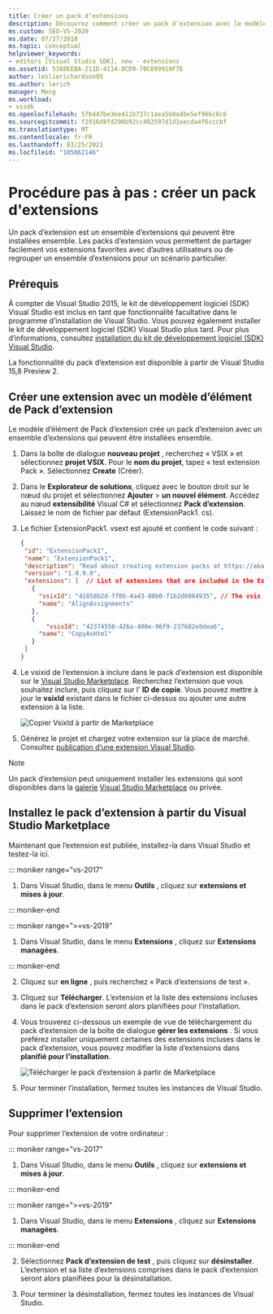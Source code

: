 ```yaml
---
title: Créer un pack d’extensions
description: Découvrez comment créer un pack d’extension avec le modèle d’élément extension Pack
ms.custom: SEO-VS-2020
ms.date: 07/27/2018
ms.topic: conceptual
helpviewer_keywords:
- editors [Visual Studio SDK], new - extensions
ms.assetid: 5388EEBA-211D-4114-8CD9-70C899919F7E
author: leslierichardson95
ms.author: lerich
manager: Meng
ms.workload:
- vssdk
ms.openlocfilehash: 57b447be3ee411b737c1aea5b0a4be5ef966c8c6
ms.sourcegitcommit: f2916d8fd296b92cc402597d1d1eecda4f6cccbf
ms.translationtype: MT
ms.contentlocale: fr-FR
ms.lasthandoff: 03/25/2021
ms.locfileid: "105062146"
---
```

# <a name="walkthrough-create-an-extension-pack"></a>Procédure pas à pas : créer un pack d'extensions

Un pack d’extension est un ensemble d’extensions qui peuvent être installées ensemble. Les packs d’extension vous permettent de partager facilement vos extensions favorites avec d’autres utilisateurs ou de regrouper un ensemble d’extensions pour un scénario particulier.

## <a name="prerequisites"></a>Prérequis

À compter de Visual Studio 2015, le kit de développement logiciel (SDK) Visual Studio est inclus en tant que fonctionnalité facultative dans le programme d’installation de Visual Studio. Vous pouvez également installer le kit de développement logiciel (SDK) Visual Studio plus tard. Pour plus d’informations, consultez [installation du kit de développement logiciel (SDK) Visual Studio](../extensibility/installing-the-visual-studio-sdk.md).

La fonctionnalité du pack d’extension est disponible à partir de Visual Studio 15,8 Preview 2.

## <a name="create-an-extension-with-an-extension-pack-item-template"></a>Créer une extension avec un modèle d’élément de Pack d’extension

Le modèle d’élément de Pack d’extension crée un pack d’extension avec un ensemble d’extensions qui peuvent être installées ensemble.

1. Dans la boîte de dialogue **nouveau projet** , recherchez « VSIX » et sélectionnez **projet VSIX**. Pour le **nom du projet**, tapez « test extension Pack ». Sélectionnez **Create** (Créer).

2. Dans le **Explorateur de solutions**, cliquez avec le bouton droit sur le nœud du projet et sélectionnez **Ajouter**  >  **un nouvel élément**. Accédez au nœud **extensibilité** Visual C# et sélectionnez **Pack d’extension**. Laissez le nom de fichier par défaut (ExtensionPack1. cs).

3. Le fichier ExtensionPack1. vsext est ajouté et contient le code suivant :

   ```json
   {
    "id": "ExtensionPack1",
    "name": "ExtensionPack1",
    "description": "Read about creating extension packs at https://aka.ms/vsextpack",
    "version": "1.0.0.0",
    "extensions": [  // List of extensions that are included in the Extension Pack.
      {
        "vsixId": "41858b2d-ff0b-4a43-80b0-f1b2d6084935", // The vsix id of the extension you want to   include.
        "name": "AlignAssignments"
      },
      {
          "vsixId": "42374550-426a-400e-96f9-237682e8dea6",
        "name": "CopyAsHtml"
      }
    ]
   }
   ```

4. Le vsixid de l’extension à inclure dans le pack d’extension est disponible sur le [Visual Studio Marketplace](https://marketplace.visualstudio.com/). Recherchez l’extension que vous souhaitez inclure, puis cliquez sur l' **ID de copie**. Vous pouvez mettre à jour le **vsixId** existant dans le fichier ci-dessus ou ajouter une autre extension à la liste.

    ![Copier VsixId à partir de Marketplace](media/vsixid-marketplace.png)

5. Générez le projet et chargez votre extension sur la place de marché. Consultez [publication d’une extension Visual Studio](../extensibility/walkthrough-publishing-a-visual-studio-extension.md).

> [!NOTE]
> Un pack d’extension peut uniquement installer les extensions qui sont disponibles dans la [galerie](../extensibility/how-to-create-an-atom-feed-for-a-private-gallery.md) [Visual Studio Marketplace](https://marketplace.visualstudio.com/) ou privée.

## <a name="install-the-extension-pack-from-the-visual-studio-marketplace"></a>Installez le pack d’extension à partir du Visual Studio Marketplace

Maintenant que l’extension est publiée, installez-la dans Visual Studio et testez-la ici.

::: moniker range="vs-2017"

1. Dans Visual Studio, dans le menu **Outils** , cliquez sur **extensions et mises à jour**.

::: moniker-end

::: moniker range=">=vs-2019"

1. Dans Visual Studio, dans le menu **Extensions** , cliquez sur **Extensions managées**.

::: moniker-end

2. Cliquez sur **en ligne** , puis recherchez « Pack d’extensions de test ».

3. Cliquez sur **Télécharger**. L’extension et la liste des extensions incluses dans le pack d’extension seront alors planifiées pour l’installation.

4. Vous trouverez ci-dessous un exemple de vue de téléchargement du pack d’extension de la boîte de dialogue **gérer les extensions** . Si vous préférez installer uniquement certaines des extensions incluses dans le pack d’extension, vous pouvez modifier la liste d’extensions dans **planifié pour l’installation**.

    ![Télécharger le pack d’extension à partir de Marketplace](media/vside-extensionpack.png)

5. Pour terminer l’installation, fermez toutes les instances de Visual Studio.

## <a name="remove-the-extension"></a>Supprimer l’extension

Pour supprimer l’extension de votre ordinateur :

::: moniker range="vs-2017"

1. Dans Visual Studio, dans le menu **Outils** , cliquez sur **extensions et mises à jour**.

::: moniker-end

::: moniker range=">=vs-2019"

1. Dans Visual Studio, dans le menu **Extensions** , cliquez sur **Extensions managées**.

::: moniker-end

2. Sélectionnez **Pack d’extension de test** , puis cliquez sur **désinstaller**. L’extension et sa liste d’extensions comprises dans le pack d’extension seront alors planifiées pour la désinstallation.

3. Pour terminer la désinstallation, fermez toutes les instances de Visual Studio.
